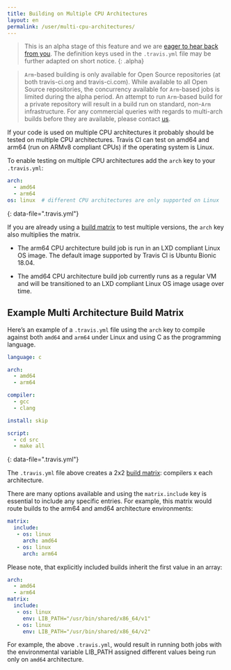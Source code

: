 ```yaml
---
title: Building on Multiple CPU Architectures
layout: en
permalink: /user/multi-cpu-architectures/
---
```


> This is an alpha stage of this feature and we are [eager to hear back from you](https://travis-ci.community/t/about-the-arm-cpu-architecture-category/5336). The definition keys used in the `.travis.yml` file may be further adapted on short notice.
{: .alpha}

> `Arm`-based building is only available for Open Source repositories (at both travis-ci.org and travis-ci.com). While available to all Open Source repositories, the concurrency available for `Arm`-based jobs is limited during the alpha period.
> An attempt to run `Arm`-based build for a private repository will result in a build run on standard, non-`Arm` infrastructure. For any commercial queries with regards to multi-arch builds before they are available, please contact [us](support@travis-ci.com).

If your code is used on multiple CPU architectures it probably should be tested on multiple CPU architectures. Travis CI can test on amd64 and arm64 (run on ARMv8 compliant CPUs) if the operating system is Linux.

To enable testing on multiple CPU architectures add the `arch` key to your `.travis.yml`:

```yaml
arch:
  - amd64
  - arm64
os: linux  # different CPU architectures are only supported on Linux
```
{: data-file=".travis.yml"}

If you are already using a [build matrix](/user/customizing-the-build/#build-matrix) to test multiple versions, the `arch` key also multiplies the matrix.

- The arm64 CPU architecture build job is run in an LXD compliant Linux OS image. The default image supported by Travis CI is Ubuntu Bionic 18.04.

- The amd64 CPU architecture build job currently runs as a regular VM and will be transitioned to an LXD compliant Linux OS image usage over time.

## Example Multi Architecture Build Matrix

Here’s an example of a `.travis.yml` file using the `arch` key to compile against both `amd64` and `arm64` under Linux and using C as the programming language.

```yaml
language: c

arch:
  - amd64
  - arm64

compiler:
  - gcc
  - clang

install: skip

script:
  - cd src
  - make all
```
{: data-file=".travis.yml"}

The `.travis.yml` file above creates a 2x2 [build matrix](/user/customizing-the-build/#build-matrix): compilers x each architecture.

There are many options available and using the `matrix.include` key is essential to include any specific entries. For example, this matrix would route builds to the arm64 and amd64 architecture environments:

```yaml
matrix:
  include:
   - os: linux
     arch: amd64
   - os: linux
     arch: arm64
```

Please note, that explicitly included builds inherit the first value in an array:

```yaml
arch:
  - amd64
  - arm64
matrix:
  include:
   - os: linux
     env: LIB_PATH="/usr/bin/shared/x86_64/v1"
   - os: linux
     env: LIB_PATH="/usr/bin/shared/x86_64/v2"
```

For example, the above `.travis.yml`, would result in running both jobs with the environmental variable LIB_PATH assigned different values being run only on `amd64` architecture.
